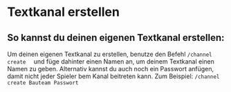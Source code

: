 # Textkanal erstellen

## So kannst du deinen eigenen Textkanal erstellen:

<deflist>
<def title="Textkanal erstellen">
Um deinen eigenen Textkanal zu erstellen,
benutze den Befehl <code>/channel create <Name> <Passwort></code> und füge dahinter einen Namen an, um deinem Textkanal einen Namen zu geben.
Alternativ kannst du auch noch ein Passwort anfügen, damit nicht jeder Spieler bem Kanal beitreten kann.
<tip>
Zum Beispiel: <code>/channel create Bauteam Passwort</code>
</tip>
</def>
</deflist>
